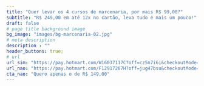 ```yaml
---
title: "Quer levar os 4 cursos de marcenaria, por mais R$ 99,00?"
subtitle: "R$ 249,00 em até 12x no cartão, leva tudo e mais um pouco!"
draft: false
# page title background image
bg_image: "images/bg-marcenaria-02.jpg"
# meta description
description : ""
header_buttons: true;
# url
url_sim: "https://pay.hotmart.com/W16037117C?off=cz5n7i6i&checkoutMode=10"
url_nao: "https://pay.hotmart.com/F12917267H?off=jug47bsu&checkoutMode=10"
cta_nao: "Quero apenas o de R$ 149,00"
---
```

